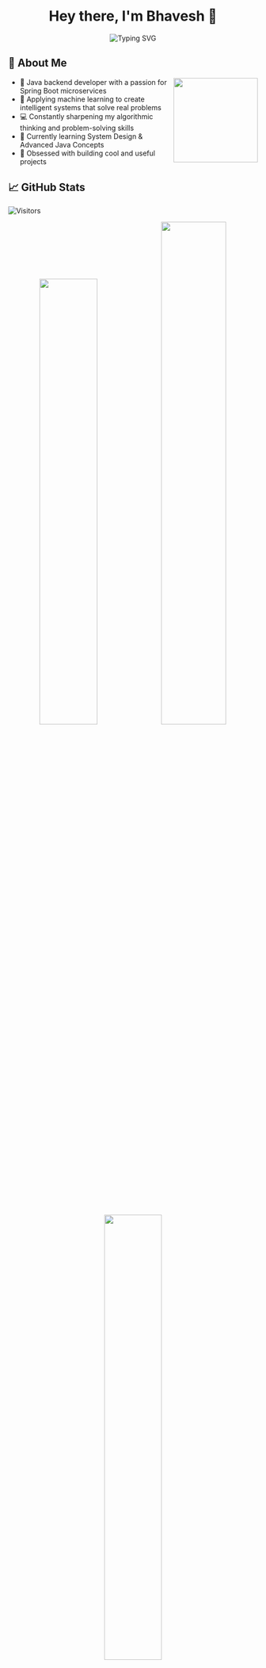 <h1 align="center">Hey there, I'm Bhavesh 👋
</h1> 
<p align="center">
  <img src="https://readme-typing-svg.herokuapp.com/?lines=Java+Backend+Developer;Spring+Boot+Enthusiast;AI+%26+ML+Explorer&center=true&width=380&height=45" alt="Typing SVG" />
</p> 
 
## 🌟 About Me

<img align="right" width="170" src="https://media3.giphy.com/media/v1.Y2lkPTc5MGI3NjExcHYzem90ZzQzeXYzZ2N0MnE0OTg1ZWhjZTEybTljcnNzejJ6a2Q3ZSZlcD12MV9pbnRlcm5hbF9naWZfYnlfaWQmY3Q9Zw/78XCFBGOlS6keY1Bil/giphy.gif"  />

- 🎯 Java backend developer with a passion for Spring Boot microservices
- 🤖 Applying machine learning to create intelligent systems that solve real problems
- 💻 Constantly sharpening my algorithmic thinking and problem-solving skills
- 🌱 Currently learning System Design & Advanced Java Concepts
- 🧠 Obsessed with building cool and useful projects
  

## 📈 GitHub Stats
![Visitors](https://img.shields.io/badge/Visitors-2168-brightgreen)
</p>

<p align="center">
  
  <img src="https://github-readme-stats.vercel.app/api?username=dev-bhaveshye&show_icons=true&theme=radical" width="48%" />
  <img src="https://streak-stats.demolab.com?user=dev-bhaveshye&theme=radical&cache_seconds=86400" width="51%" />


</p>

<p align="center">
  <img src="https://github-readme-stats.vercel.app/api/top-langs/?username=dev-bhaveshye&layout=compact&theme=radical" width="48%" />
  <img align="right" width="270" src="https://media1.giphy.com/media/v1.Y2lkPTc5MGI3NjExZTJ6Y2J3dmt3NTJuY2E1YTdnbGhudmZweXl6a2NkODMzZ3VjNzNnbCZlcD12MV9pbnRlcm5hbF9naWZfYnlfaWQmY3Q9Zw/jBOOXxSJfG8kqMxT11/giphy.gif"  />
  
</p>

<br clear="right"/>

## 🛠️ Tech Stack
<div align="center">
  
  <!-- Row 1: Core Languages -->
  <a href="#"><img src="https://readme-typing-svg.herokuapp.com/?lines=JAVA;F89820&center=true&width=100&height=30&size=18&duration=1300&pause=2000&color=F89820&background=00000000"></a>
  <a href="#"><img src="https://readme-typing-svg.herokuapp.com/?lines=PYTHON;3776AB&center=true&width=110&height=30&size=18&duration=1300&pause=2000&color=3776AB&background=00000000"></a>
  <a href="#"><img src="https://readme-typing-svg.herokuapp.com/?lines=HTML5;E34F26&center=true&width=100&height=30&size=18&duration=1300&pause=2000&color=E34F26&background=00000000"></a>
  <a href="#"><img src="https://readme-typing-svg.herokuapp.com/?lines=CSS3;1572B6&center=true&width=90&height=30&size=18&duration=1300&pause=2000&color=1572B6&background=00000000"></a>
  
  <br>
  
  <!-- Row 2: Frameworks & Databases -->
  <a href="#"><img src="https://readme-typing-svg.herokuapp.com/?lines=SPRING+BOOT;6DB33F&center=true&width=150&height=30&size=18&duration=1300&pause=2000&color=6DB33F&background=00000000"></a>
  <a href="#"><img src="https://readme-typing-svg.herokuapp.com/?lines=HIBERNATE;59666C&center=true&width=130&height=30&size=18&duration=1300&pause=2000&color=59666C&background=00000000"></a>
  <a href="#"><img src="https://readme-typing-svg.herokuapp.com/?lines=MYSQL;4479A1&center=true&width=110&height=30&size=18&duration=1300&pause=2000&color=4479A1&background=00000000"></a>
  
  <br>
  
  <!-- Row 3: AI/ML Tools -->
  <a href="#"><img src="https://readme-typing-svg.herokuapp.com/?lines=NUMPY;FF6F00&center=true&width=100&height=30&size=18&duration=1300&pause=2000&color=FF6F00&background=00000000"></a>
  <a href="#"><img src="https://readme-typing-svg.herokuapp.com/?lines=PANDAS;6DB33F&center=true&width=110&height=30&size=18&duration=1300&pause=2000&color=6DB33F&background=00000000"></a>
  <a href="#"><img src="https://readme-typing-svg.herokuapp.com/?lines=PYTORCH;EE4C2C&center=true&width=110&height=30&size=18&duration=1300&pause=2000&color=EE4C2C&background=00000000"></a>
  <a href="#"><img src="https://readme-typing-svg.herokuapp.com/?lines=TENSORFLOW;FF6F00&center=true&width=140&height=30&size=18&duration=1300&pause=2000&color=FF6F00&background=00000000"></a>
  
  <br>
  
  <!-- Row 4: Tools -->
  <a href="#"><img src="https://readme-typing-svg.herokuapp.com/?lines=VS+CODE;007ACC&center=true&width=120&height=30&size=18&duration=1300&pause=2000&color=007ACC&background=00000000"></a>
  <a href="#"><img src="https://readme-typing-svg.herokuapp.com/?lines=GIT;F05032&center=true&width=80&height=30&size=18&duration=1300&pause=2000&color=F05032&background=00000000"></a>
  <a href="#"><img src="https://readme-typing-svg.herokuapp.com/?lines=DOCKER;2496ED&center=true&width=110&height=30&size=18&duration=1300&pause=2000&color=2496ED&background=00000000"></a>

 <br>

## 💻 Daily Dev Life

```java
// Life of a Dev in Java
while(alive) {
    learn()
    build()
    coffee()
}
```

<details>
  <summary>☕ Java Dev Life</summary>
  
```java
public class DeveloperLife {
    public static void main(String[] args) {
        while(true) {
            learn();     // 📚 Keep learning
            build();     // 🛠️ Keep building
            coffee();    // ☕ Stay caffeinated
        }
    }
    
    static void learn() {
        System.out.println("Learning Spring Boot and AI 🤖");
    }
    
    static void build() {
        System.out.println("Pushing code to GitHub 🚀");
    }
    
    static void coffee() {
        System.out.println("Sipping coffee like a true dev ☕");
    }
}
```
</details>

## 🔗 Connect With Me

<p align="center">
  <a href="https://github.com/dev-bhaveshye">
    <img src="https://img.shields.io/badge/GitHub-%23181717.svg?style=for-the-badge&logo=github&logoColor=white" alt="GitHub" />
  </a>
  <a href="https://www.linkedin.com/in/bhavesh-dev">
    <img src="https://img.shields.io/badge/LinkedIn-%230077B5.svg?style=for-the-badge&logo=linkedin&logoColor=white" alt="LinkedIn" />
  </a>
  <a href="mailto:dev.bhavesh@example.com">
    <img src="https://img.shields.io/badge/Email-%23D14836.svg?style=for-the-badge&logo=gmail&logoColor=white" alt="Email" />
  </a>
  <a href="https://t.me/Bhaveshye">
    <img src="https://img.shields.io/badge/Telegram-%232CA5E0.svg?style=for-the-badge&logo=telegram&logoColor=white" alt="Telegram" />
  </a>
  <a href="https://www.instagram.com/bhavesh_ye">
    <img src="https://img.shields.io/badge/Instagram-%23E4405F.svg?style=for-the-badge&logo=instagram&logoColor=white" alt="Instagram" />
  </a>
</p>

<p align="center">
  <img src="https://readme-typing-svg.herokuapp.com/?lines=Thanks+for+visiting!;Happy+coding!+✨&center=true&width=380&height=45" />
</p>
<p align="center">
  <a href="https://www.animatedimages.org/cat-lines-562.htm">
    <img src="https://www.animatedimages.org/data/media/562/animated-line-image-0407.gif" width="800" alt="animated-line-image-0407" />
  </a>
</p>
